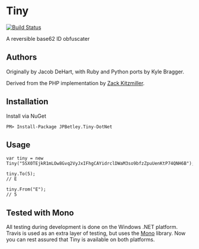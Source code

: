 # Tiny
[![Build Status](https://travis-ci.org/JPBetley/tiny-dotnet.png?branch=master)](https://travis-ci.org/JPBetley/tiny-dotnet)

A reversible base62 ID obfuscater

## Authors

Originally by Jacob DeHart, with Ruby and Python ports by Kyle Bragger.

Derived from the PHP implementation by [Zack Kitzmiller](https://github.com/zackkitzmiller).

## Installation

Install via NuGet
```
PM> Install-Package JPBetley.Tiny-DotNet
```

## Usage

```
var tiny = new Tiny("5SX0TEjkR1mLOw8Gvq2VyJxIFhgCAYidrclDWaM3so9bfzZpuUenKtP74QNH6B");

tiny.To(5);
// E

tiny.From("E");
// 5
```

## Tested with Mono
All testing during development is done on the Windows .NET platform. 
Travis is used as an extra layer of testing, but uses the [Mono](http://www.mono-project.com/Main_Page) library.
Now you can rest assured that Tiny is available on both platforms.